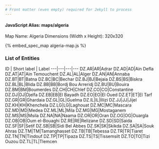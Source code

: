 ```yaml
---
# Front matter (even empty) required for Jekyll to process
---
```


#### JavaScript Alias: maps/algeria

Map Name: Algeria
Dimensions (Width x Height): 320x320



{% embed_spec_map algeria-map.js %}

### List of Entities

ID | Short label | Label
---|---|---|---
DZ.AR|AR|Adrar
DZ.AD|AD|Ain Defla
DZ.AT|AT|Ain Temouchent
DZ.AL|AL|Alger
DZ.AN|AN|Annaba
DZ.BT|BT|Batna
DZ.BC|BC|Bechar
DZ.BJ|BJ|Bejaia
DZ.BS|BS|Biskra
DZ.BL|BL|Blida
DZ.BB|BB|Bordj Bou Arreridj
DZ.BU|BU|Bouira
DZ.BM|BM|Boumerdes
DZ.CH|CH|Chlef
DZ.CO|CO|Constantine
DZ.DJ|DJ|Djelfa
DZ.EB|EB|El Bayadh
DZ.EO|EO|El Oued
DZ.ET|ET|El Tarf
DZ.GR|GR|Ghardaia
DZ.GL|GL|Guelma
DZ.IL|IL|Illizi
DZ.JJ|JJ|Jijel
DZ.KH|KH|Khenchela
DZ.LG|LG|Laghouat
DZ.MC|MC|Mascara
DZ.MD|MD|Medea
DZ.ML|ML|Mila
DZ.MG|MG|Mostaganem
DZ.MS|MS|Msila
DZ.NA|NA|Naama
DZ.OR|OR|Oran
DZ.OG|OG|Ouargla
DZ.OB|OB|Oum el-Bouaghi
DZ.RE|RE|Relizane
DZ.SD|SD|Saida
DZ.SF|SF|Setif
DZ.SB|SB|Sidi Bel Abbes
DZ.SK|SK|Skikda
DZ.SA|SA|Souk Ahras
DZ.TM|TM|Tamanghasset
DZ.TB|TB|Tebessa
DZ.TR|TR|Tiaret
DZ.TN|TN|Tindouf
DZ.TP|TP|Tipaza
DZ.TS|TS|Tissemsilt
DZ.TO|TO|Tizi Ouzou
DZ.TL|TL|Tlemcen

